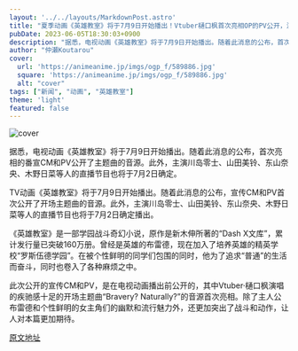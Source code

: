 ```yaml
---
layout: '../../layouts/MarkdownPost.astro'
title: "夏季动画《英雄教室》将于7月9日开始播出！Vtuber樋口枫首次亮相OP的PV公开，演员阵容的直播节目也确定"
pubDate: 2023-06-05T18:30:03+0900
description: "据悉，电视动画《英雄教室》将于7月9日开始播出。随着此消息的公布，首次亮相的番宣CM和PV公开了主题曲的音源。此外，主演川岛零士、山田美铃、东山奈央、木野日菜等人的直播节目也将于7月2日确定。"
author: "仲瀬Koutarou"
cover:
  url: 'https://animeanime.jp/imgs/ogp_f/589886.jpg'
  square: 'https://animeanime.jp/imgs/ogp_f/589886.jpg'
  alt: "cover"
tags: ["新闻", "动画", "英雄教室"]
theme: 'light'
featured: false
---
```


![cover](https://animeanime.jp/imgs/ogp_f/589886.jpg)

据悉，电视动画《英雄教室》将于7月9日开始播出。随着此消息的公布，首次亮相的番宣CM和PV公开了主题曲的音源。此外，主演川岛零士、山田美铃、东山奈央、木野日菜等人的直播节目也将于7月2日确定。

TV动画《英雄教室》将于7月9日开始播出。随着此消息的公布，宣传CM和PV首次公开了开场主题曲的音源。此外，主演川岛零士、山田美铃、东山奈央、木野日菜等人的直播节目也将于7月2日确定播出。

《英雄教室》是一部学园战斗奇幻小说，原作是新木伸所著的“Dash X文库”，累计发行量已突破160万册。曾经是英雄的布雷德，现在加入了培养英雄的精英学校“罗斯伍德学园”。在被个性鲜明的同学们包围的同时，他为了追求“普通”的生活而奋斗，同时也卷入了各种麻烦之中。

此次公开的宣传CM和PV，是在电视动画播出前公开的，其中Vtuber·樋口枫演唱的疾驰感十足的开场主题曲“Bravery? Naturally?”的音源首次亮相。除了主人公布雷德和个性鲜明的女主角们的幽默和流行魅力外，还更加突出了战斗和动作，让人对本篇更加期待。

  [原文地址](https://animeanime.jp/article/2023/06/05/77750.html)